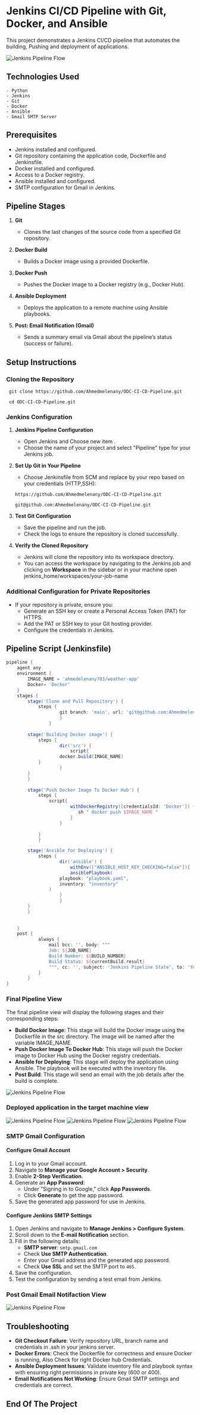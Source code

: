 # Jenkins CI/CD Pipeline with Git, Docker, and Ansible

This project demonstrates a Jenkins CI/CD pipeline that automates the building, Pushing and deployment of applications.

![Jenkins Pipeline Flow](./Images/image6.png)


## Technologies Used 
    - Python
    - Jenkins
    - Git
    - Docker
    - Ansible
    - Gmail SMTP Server

## Prerequisites

- Jenkins installed and configured.
- Git repository containing the application code, Dockerfile and Jenkinsfile.
- Docker installed and configured.
- Access to a Docker registry.
- Ansible installed and configured.
- SMTP configuration for Gmail in Jenkins.

## Pipeline Stages

1. **Git**
   - Clones the last changes of the source code from a specified Git repository.

2. **Docker Build**
   - Builds a Docker image using a provided Dockerfile.

3. **Docker Push**
   - Pushes the Docker image to a Docker registry (e.g., Docker Hub).

4. **Ansible Deployment**
   - Deploys the application to a remote machine using Ansible playbooks.

5. **Post: Email Notification (Gmail)**
   - Sends a summary email via Gmail about the pipeline’s status (success or failure).


## Setup Instructions

### Cloning the Repository

   ``` 
    git clone https://github.com/Ahmedmelenany/ODC-CI-CD-Pipeline.git
   ``` 

   ```
    cd ODC-CI-CD-Pipeline.git
   ```

### Jenkins Configuration

1. **Jenkins Pipeline Configuration**
   - Open Jenkins and Choose new item .
   - Choose the name of your project and select "Pipeline" type for your Jenkins job.

2. **Set Up Git in Your Pipeline**
   - Choose Jenkinsfile from SCM and replace by your repo based on your credentials (HTTP,SSH):

   ```
   https://github.com/Ahmedmelenany/ODC-CI-CD-Pipeline.git

   git@github.com:Ahmedmelenany/ODC-CI-CD-Pipeline.git
   ```

3. **Test Git Configuration**
   - Save the pipeline and run the job.
   - Check the logs to ensure the repository is cloned successfully.

4. **Verify the Cloned Repository**
   - Jenkins will clone the repository into its workspace directory.
   - You can access the workspace by navigating to the Jenkins job and clicking on **Workspace** in the sidebar or in your machine open jenkins_home/workspaces/your-job-name

### Additional Configuration for Private Repositories

- If your repository is private, ensure you:
  - Generate an SSH key or create a Personal Access Token (PAT) for HTTPS.
  - Add the PAT or SSH key to your Git hosting provider.
  - Configure the credentials in Jenkins.

## Pipeline Script (Jenkinsfile)

```groovy
pipeline {
    agent any 
    environment {
        IMAGE_NAME = 'ahmedelenany703/weather-app'
        Docker= 'Docker'
    }
    stages {
        stage('Clone and Pull Repository') {
            steps {
                    git branch: 'main', url: 'git@github.com:Ahmedmelenany/ODC-CI-CD-Pipeline.git (Replace This url with your repo)'
                    }
                }
            
        stage('Building Docker image') {
            steps {
                    dir('src') {
                        script{
                    docker.build(IMAGE_NAME)
            }
                    }
        }
        }
        
        stage('Push Docker Image To Docker Hub') {
            steps {
                script{
                        withDockerRegistry([credentialsId: 'Docker']) {
                           sh " docker push $IMAGE_NAME "
                        }
                    }
                
            }
            }

        stage('Ansible for Deploying') {
            steps {
                    dir('ansible') {
                        withEnv(["ANSIBLE_HOST_KEY_CHECKING=false"]){
                        ansiblePlaybook(
                    playbook: "playbook.yaml",
                    inventory: "inventory"
                )
                    }
                    }
        }
        }
        
        
    }
    post {
            always {
                mail bcc: '', body: """
                Job: ${JOB_NAME}
                Build Number: ${BUILD_NUMBER}
                Build Status: ${currentBuild.result}
                """, cc: '', subject: 'Jenkins Pipeline State', to: 'Your-Gmail'
            }
        }
}

```

### Final Pipeline View 
The final pipeline view will display the following stages and their corresponding steps:
- **Build Docker Image**: This stage will build the Docker image using the Dockerfile in the src directory. The image will be named after the variable IMAGE_NAME.
- **Push Docker Image To Docker Hub**: This stage will push the Docker image to Docker Hub 
using the Docker registry credentials.
- **Ansible for Deploying**: This stage will deploy the application using Ansible. The playbook
will be executed with the inventory file.
- **Post Build**: This stage will send an email with the job details after the build is complete.

![Jenkins Pipeline Flow](./Images/image1.png)


### Deployed application in the target machine view

![Jenkins Pipeline Flow](./Images/image2.png)
![Jenkins Pipeline Flow](./Images/image3.png)
![Jenkins Pipeline Flow](./Images/image4.png)


### SMTP Gmail Configuration

#### Configure Gmail Account

1. Log in to your Gmail account.
2. Navigate to **Manage your Google Account > Security**.
3. Enable **2-Step Verification**.
4. Generate an **App Password**:
   - Under "Signing in to Google," click **App Passwords**.
   - Click **Generate** to get the app password.
5. Save the generated app password for use in Jenkins.

#### Configure Jenkins SMTP Settings

1. Open Jenkins and navigate to **Manage Jenkins > Configure System**.
2. Scroll down to the **E-mail Notification** section.
3. Fill in the following details:
   - **SMTP server**: `smtp.gmail.com`
   - Check **Use SMTP Authentication**.
   - Enter your Gmail address and the generated app password.
   - Check **Use SSL** and set the SMTP port to `465`.
4. Save the configuration.
5. Test the configuration by sending a test email from Jenkins.

### Post Gmail Email Notifaction View

![Jenkins Pipeline Flow](./Images/image5.png)


## Troubleshooting

- **Git Checkout Failure**: Verify repository URL, branch name and credentials in .ssh in your jenkins server.
- **Docker Errors**: Check the Dockerfile for correctness and ensure Docker is running, Also Check for right Docker hub Credentials.
- **Ansible Deployment Issues**: Validate inventory file and playbook syntax with ensuring right permissions in private key (600 or 400).
- **Email Notifications Not Working**: Ensure Gmail SMTP settings and credentials are correct.

## End Of The Project
